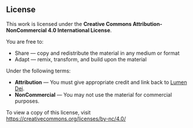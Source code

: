 ## License

This work is licensed under the **Creative Commons Attribution-NonCommercial 4.0 International License**.

You are free to:
- Share — copy and redistribute the material in any medium or format
- Adapt — remix, transform, and build upon the material

Under the following terms:
- **Attribution** — You must give appropriate credit and link back to [Lumen Dei](https://lumen-dei.com).
- **NonCommercial** — You may not use the material for commercial purposes.

To view a copy of this license, visit https://creativecommons.org/licenses/by-nc/4.0/
